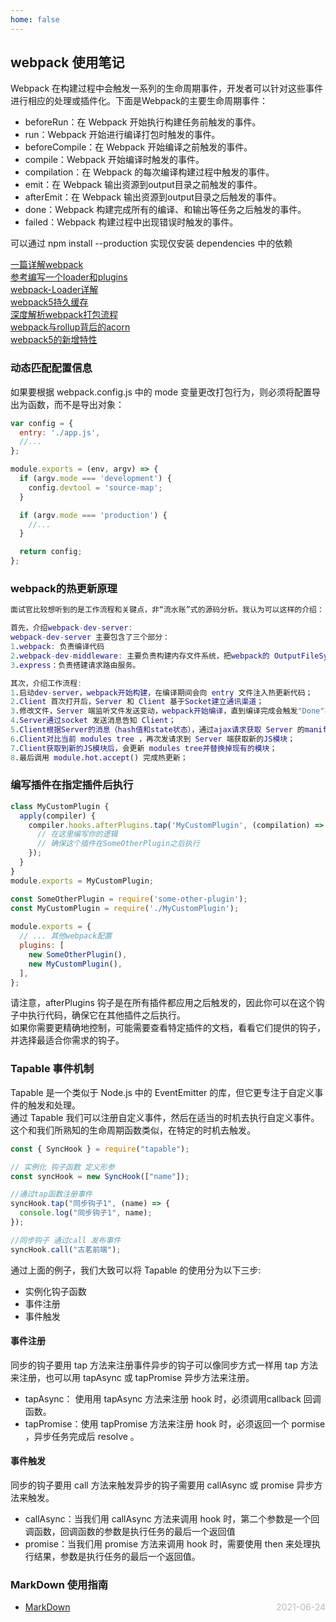 ```yaml
---
home: false
---
```


## webpack 使用笔记

Webpack 在构建过程中会触发一系列的生命周期事件，开发者可以针对这些事件进行相应的处理或插件化。下面是Webpack的主要生命周期事件：

- beforeRun：在 Webpack 开始执行构建任务前触发的事件。
- run：Webpack 开始进行编译打包时触发的事件。
- beforeCompile：在 Webpack 开始编译之前触发的事件。
- compile：Webpack 开始编译时触发的事件。
- compilation：在 Webpack 的每次编译构建过程中触发的事件。
- emit：在 Webpack 输出资源到output目录之前触发的事件。
- afterEmit：在 Webpack 输出资源到output目录之后触发的事件。
- done：Webpack 构建完成所有的编译、和输出等任务之后触发的事件。
- failed：Webpack 构建过程中出现错误时触发的事件。

可以通过 npm install --production 实现仅安装 dependencies 中的依赖

[一篇详解webpack](https://zhuanlan.zhihu.com/p/443964387)  
[参考编写一个loader和plugins](https://pcaaron.github.io/pages/fe/webpack/plugin.html#%E6%8F%92%E4%BB%B6%E4%BA%8B%E4%BB%B6%E5%A4%84%E7%90%86)  
[webpack-Loader详解](https://zhuanlan.zhihu.com/p/397174187)  
[webpack5持久缓存](https://segmentfault.com/a/1190000041726881?sort=votes)  
[深度解析webpack打包流程](https://www.pipipi.net/30583.html/amp)  
[webpack与rollup背后的acorn](https://www.zhihu.com/tardis/bd/art/149323563)  
[webpack5的新增特性](https://blog.csdn.net/qq_17175013/article/details/119769033)
### 动态匹配配置信息

如果要根据 webpack.config.js 中的 mode 变量更改打包行为，则必须将配置导出为函数，而不是导出对象：
``` js
var config = {
  entry: './app.js',
  //...
};

module.exports = (env, argv) => {
  if (argv.mode === 'development') {
    config.devtool = 'source-map';
  }

  if (argv.mode === 'production') {
    //...
  }

  return config;
};
```

### webpack的热更新原理

``` m
面试官比较想听到的是工作流程和关键点，非“流水账”式的源码分析。我认为可以这样的介绍：

首先，介绍webpack-dev-server:
webpack-dev-server 主要包含了三个部分：
1.webpack: 负责编译代码
2.webpack-dev-middleware: 主要负责构建内存文件系统，把webpack的 OutputFileSystem 替换成 InMemoryFileSystem。同时作为Express的中间件拦截请求，从内存文件系统中把结果拿出来。
3.express：负责搭建请求路由服务。

其次，介绍工作流程:
1.启动dev-server，webpack开始构建，在编译期间会向 entry 文件注入热更新代码；
2.Client 首次打开后，Server 和 Client 基于Socket建立通讯渠道；
3.修改文件，Server 端监听文件发送变动，webpack开始编译，直到编译完成会触发"Done"事件；
4.Server通过socket 发送消息告知 Client；
5.Client根据Server的消息（hash值和state状态），通过ajax请求获取 Server 的manifest描述文件；
6.Client对比当前 modules tree ，再次发请求到 Server 端获取新的JS模块；
7.Client获取到新的JS模块后，会更新 modules tree并替换掉现有的模块；
8.最后调用 module.hot.accept() 完成热更新；

```

### 编写插件在指定插件后执行

``` javascript
class MyCustomPlugin {
  apply(compiler) {
    compiler.hooks.afterPlugins.tap('MyCustomPlugin', (compilation) => {
      // 在这里编写你的逻辑
      // 确保这个插件在SomeOtherPlugin之后执行
    });
  }
}
module.exports = MyCustomPlugin;
```

``` javascript
const SomeOtherPlugin = require('some-other-plugin');
const MyCustomPlugin = require('./MyCustomPlugin');
 
module.exports = {
  // ... 其他webpack配置
  plugins: [
    new SomeOtherPlugin(),
    new MyCustomPlugin(),
  ],
};
```

请注意，afterPlugins 钩子是在所有插件都应用之后触发的，因此你可以在这个钩子中执行代码，确保它在其他插件之后执行。  
如果你需要更精确地控制，可能需要查看特定插件的文档，看看它们提供的钩子，并选择最适合你需求的钩子。


### Tapable 事件机制

Tapable 是一个类似于 Node.js 中的 EventEmitter 的库，但它更专注于自定义事件的触发和处理。  
通过 Tapable 我们可以注册自定义事件，然后在适当的时机去执行自定义事件。  
这个和我们所熟知的生命周期函数类似，在特定的时机去触发。  

``` javascript
const { SyncHook } = require("tapable");

// 实例化 钩子函数 定义形参
const syncHook = new SyncHook(["name"]);

//通过tap函数注册事件
syncHook.tap("同步钩子1", (name) => {
  console.log("同步钩子1", name);
});

//同步钩子 通过call 发布事件
syncHook.call("古茗前端");

```
通过上面的例子，我们大致可以将 Tapable 的使用分为以下三步:

- 实例化钩子函数
- 事件注册
- 事件触发

#### 事件注册
同步的钩子要用 tap 方法来注册事件异步的钩子可以像同步方式一样用 tap 方法来注册，也可以用 tapAsync 或 tapPromise 异步方法来注册。  
- tapAsync： 使用用 tapAsync 方法来注册 hook 时，必须调用callback 回调函数。  
- tapPromise：使用 tapPromise 方法来注册 hook 时，必须返回一个 pormise ，异步任务完成后 resolve 。  

####  事件触发
同步的钩子要用 call 方法来触发异步的钩子需要用 callAsync 或 promise 异步方法来触发。
- callAsync：当我们用 callAsync 方法来调用 hook 时，第二个参数是一个回调函数，回调函数的参数是执行任务的最后一个返回值  
- promise：当我们用 promise 方法来调用 hook 时，需要使用 then 来处理执行结果，参数是执行任务的最后一个返回值。  



### MarkDown 使用指南

- [MarkDown](../blog-daily/use-markdown) <span style="color:#bbb; float:right">2021-06-24</span>
